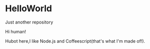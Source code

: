 # HelloWorld
Just another repository




Hi  human!

Hubot here,I like Node.js and Coffeescript(that's what I'm made of!).
